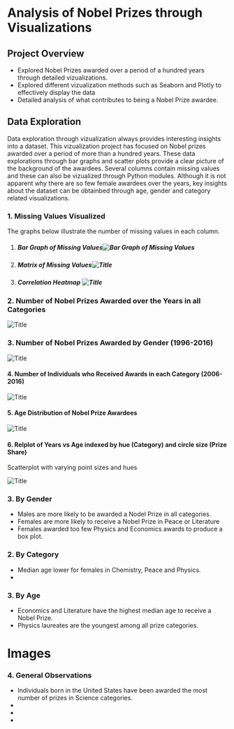 # Analysis of Nobel Prizes through Visualizations

## Project Overview 

- Explored Nobel Prizes awarded over a period of a hundred years through detailed vizualizations.
- Explored different vizualization methods such as Seaborn and Plotly to effectively display the data
- Detailed analysis of what contributes to being a Nobel Prize awardee.


## Data Exploration 

Data exploration through vizualization always provides interesting insights into a dataset. This vizualization project has focused on Nobel prizes awarded over a period of more than a hundred years. These data explorations through bar graphs and scatter plots provide a clear picture of the background of the awardees. Several columns contain missing values and these can also be vizualized through Python modules. Although it is not apparent why there are so few female awardees over the years, key insights about the dataset can be obtainbed through age, gender and category related visualizations.

### 1. Missing Values Visualized 

The graphs below illustrate the number of missing values in each column. 

1. ##### Bar Graph of Missing Values![](Images/i.png?raw=true "Bar Graph of Missing Values")
2. ##### Matrix of Missing Values![](Images/j.png?raw=true "Title")
3. ##### Correlation Heatmap ![](Images/k.png?raw=true "Title")

 ### 2. Number of Nobel Prizes Awarded over the Years in all Categories


![Title](Images/a.png?raw=true "Title")


### 3. Number of Nobel Prizes Awarded by Gender (1996-2016)

![Title](Images/b.png?raw=true "Title")


#### 4. Number of Individuals who Received Awards in each Category (2006-2016)

![Title](Images/c.png?raw=true "Title")

#### 5. Age Distribution of Nobel Prize Awardees


![Title](Images/e.png?raw=true "Title")

#### 6. Relplot of Years vs Age indexed by hue (Category) and circle size (Prize Share)
Scatterplot with varying point sizes and hues

![Title](Images/f.png?raw=true "Title")

 ### 3. By Gender 

- Males are more likely to be awarded a Nodel Prize in all categories.
- Females are more likely to receive a Nobel Prize in Peace or Literature
- Females awarded too few Physics and Economics awards to produce a box plot. 




### 2. By Category

- Median age lower for females in Chemistry, Peace and Physics.
- 


### 3. By Age 

- Economics and Literature have the highest median age to receive a Nobel Prize.
- Physics laureates are the youngest among all prize categories.


# Images





### 4. General Observations 

- Individuals born in the United States have been awarded the most number of prizes in Science categories.
-
-
-





